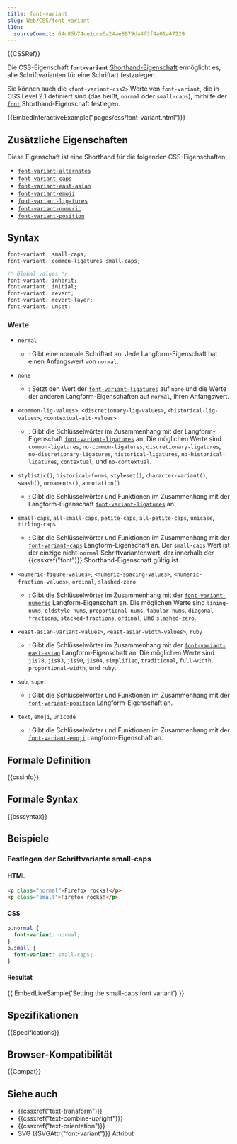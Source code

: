 ```yaml
---
title: font-variant
slug: Web/CSS/font-variant
l10n:
  sourceCommit: 64d85b74ce1cce6a24ae8979da4f3f4a01a47229
---
```


{{CSSRef}}

Die CSS-Eigenschaft **`font-variant`** [Shorthand-Eigenschaft](/de/docs/Web/CSS/Shorthand_properties) ermöglicht es, alle Schriftvarianten für eine Schriftart festzulegen.

Sie können auch die `<font-variant-css2>` Werte von `font-variant`, die in CSS Level 2.1 definiert sind (das heißt, `normal` oder `small-caps`), mithilfe der [`font`](/de/docs/Web/CSS/font) Shorthand-Eigenschaft festlegen.

{{EmbedInteractiveExample("pages/css/font-variant.html")}}

## Zusätzliche Eigenschaften

Diese Eigenschaft ist eine Shorthand für die folgenden CSS-Eigenschaften:

- [`font-variant-alternates`](/de/docs/Web/CSS/font-variant-alternates)
- [`font-variant-caps`](/de/docs/Web/CSS/font-variant-caps)
- [`font-variant-east-asian`](/de/docs/Web/CSS/font-variant-east-asian)
- [`font-variant-emoji`](/de/docs/Web/CSS/font-variant-emoji)
- [`font-variant-ligatures`](/de/docs/Web/CSS/font-variant-ligatures)
- [`font-variant-numeric`](/de/docs/Web/CSS/font-variant-numeric)
- [`font-variant-position`](/de/docs/Web/CSS/font-variant-position)

## Syntax

```css
font-variant: small-caps;
font-variant: common-ligatures small-caps;

/* Global values */
font-variant: inherit;
font-variant: initial;
font-variant: revert;
font-variant: revert-layer;
font-variant: unset;
```

### Werte

- `normal`

  - : Gibt eine normale Schriftart an. Jede Langform-Eigenschaft hat einen Anfangswert von `normal`.

- `none`

  - : Setzt den Wert der [`font-variant-ligatures`](/de/docs/Web/CSS/font-variant-ligatures) auf `none` und die Werte der anderen Langform-Eigenschaften auf `normal`, ihren Anfangswert.

- `<common-lig-values>`, `<discretionary-lig-values>`, `<historical-lig-values>`, `<contextual-alt-values>`

  - : Gibt die Schlüsselwörter im Zusammenhang mit der Langform-Eigenschaft [`font-variant-ligatures`](/de/docs/Web/CSS/font-variant-ligatures) an. Die möglichen Werte sind `common-ligatures`, `no-common-ligatures`, `discretionary-ligatures`, `no-discretionary-ligatures`, `historical-ligatures`, `no-historical-ligatures`, `contextual`, und `no-contextual`.

- `stylistic()`, `historical-forms`, `styleset()`, `character-variant()`, `swash()`, `ornaments()`, `annotation()`

  - : Gibt die Schlüsselwörter und Funktionen im Zusammenhang mit der Langform-Eigenschaft [`font-variant-ligatures`](/de/docs/Web/CSS/font-variant-ligatures) an.

- `small-caps`, `all-small-caps`, `petite-caps`, `all-petite-caps`, `unicase`, `titling-caps`

  - : Gibt die Schlüsselwörter und Funktionen im Zusammenhang mit der [`font-variant-caps`](/de/docs/Web/CSS/font-variant-caps) Langform-Eigenschaft an. Der `small-caps` Wert ist der einzige nicht-`normal` Schriftvariantenwert, der innerhalb der {{cssxref("font")}} Shorthand-Eigenschaft gültig ist.

- `<numeric-figure-values>`, `<numeric-spacing-values>`, `<numeric-fraction-values>`, `ordinal`, `slashed-zero`

  - : Gibt die Schlüsselwörter im Zusammenhang mit der [`font-variant-numeric`](/de/docs/Web/CSS/font-variant-numeric) Langform-Eigenschaft an. Die möglichen Werte sind `lining-nums`, `oldstyle-nums`, `proportional-nums`, `tabular-nums`, `diagonal-fractions`, `stacked-fractions`, `ordinal`, und `slashed-zero`.

- `<east-asian-variant-values>`, `<east-asian-width-values>`, `ruby`

  - : Gibt die Schlüsselwörter im Zusammenhang mit der [`font-variant-east-asian`](/de/docs/Web/CSS/font-variant-east-asian) Langform-Eigenschaft an. Die möglichen Werte sind `jis78`, `jis83`, `jis90`, `jis04`, `simplified`, `traditional`, `full-width`, `proportional-width`, und `ruby`.

- `sub`, `super`

  - : Gibt die Schlüsselwörter und Funktionen im Zusammenhang mit der [`font-variant-position`](/de/docs/Web/CSS/font-variant-position) Langform-Eigenschaft an.

- `text`, `emoji`, `unicode`
  - : Gibt die Schlüsselwörter und Funktionen im Zusammenhang mit der [`font-variant-emoji`](/de/docs/Web/CSS/font-variant-emoji) Langform-Eigenschaft an.

## Formale Definition

{{cssinfo}}

## Formale Syntax

{{csssyntax}}

## Beispiele

### Festlegen der Schriftvariante small-caps

#### HTML

```html
<p class="normal">Firefox rocks!</p>
<p class="small">Firefox rocks!</p>
```

#### CSS

```css
p.normal {
  font-variant: normal;
}
p.small {
  font-variant: small-caps;
}
```

#### Resultat

{{ EmbedLiveSample('Setting the small-caps font variant') }}

## Spezifikationen

{{Specifications}}

## Browser-Kompatibilität

{{Compat}}

## Siehe auch

- {{cssxref("text-transform")}}
- {{cssxref("text-combine-upright")}}
- {{cssxref("text-orientation")}}
- SVG {{SVGAttr("font-variant")}} Attribut
